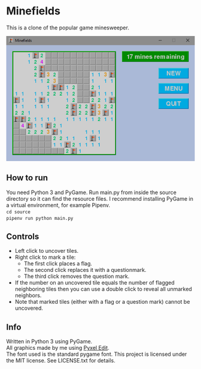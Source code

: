 # Minefields

This is a clone of the popular game minesweeper.

![screenshot](/resources/screenshot.png)

## How to run

You need Python 3 and PyGame. Run main.py from inside the source directory so it can find the resource files. I recommend installing PyGame in a virtual environment, for example Pipenv.  
`cd source`  
`pipenv run python main.py`

## Controls

- Left click to uncover tiles.
- Right click to mark a tile:
    - The first click places a flag.
    - The second click replaces it with a questionmark.
    - The third click removes the question mark.
- If the number on an uncovered tile equals the number of flagged neighboring tiles then you can use a double click to reveal all unmarked neighbors.
- Note that marked tiles (either with a flag or a question mark) cannot be uncovered.

## Info

Written in Python 3 using PyGame.  
All graphics made by me using [Pyxel Edit](http://pyxeledit.com).  
The font used is the standard pygame font.
This project is licensed under the MIT license. See LICENSE.txt for details.
